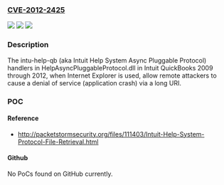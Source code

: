 ### [CVE-2012-2425](https://cve.mitre.org/cgi-bin/cvename.cgi?name=CVE-2012-2425)
![](https://img.shields.io/static/v1?label=Product&message=n%2Fa&color=blue)
![](https://img.shields.io/static/v1?label=Version&message=n%2Fa&color=blue)
![](https://img.shields.io/static/v1?label=Vulnerability&message=n%2Fa&color=brighgreen)

### Description

The intu-help-qb (aka Intuit Help System Async Pluggable Protocol) handlers in HelpAsyncPluggableProtocol.dll in Intuit QuickBooks 2009 through 2012, when Internet Explorer is used, allow remote attackers to cause a denial of service (application crash) via a long URI.

### POC

#### Reference
- http://packetstormsecurity.org/files/111403/Intuit-Help-System-Protocol-File-Retrieval.html

#### Github
No PoCs found on GitHub currently.

